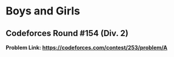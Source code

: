 # Boys and Girls

## Codeforces Round #154 (Div. 2)

**Problem Link: https://codeforces.com/contest/253/problem/A**
